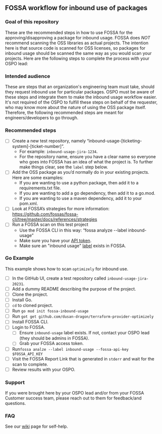 ## FOSSA workflow for inbound use of packages

### Goal of this repository
These are the recommended steps in how to use FOSSA for the approving/disapproving a package for inbound usage. FOSSA does _NOT_ recommend scanning the OSS libraries as actual projects. The intention here is that source code is scanned for OSS licenses, so packages for inbound usage should be scanned the same way as you would scan your projects.
Here are the following steps to complete the process with your OSPO lead:

### Intended audience
These are steps that an organization's engineering team must take, should they request inbound use for particular packages. OSPO must be aware of these steps and integrate them to make the inbound usage workflow easier. It's not required of the OSPO to fulfill these steps on behalf of the requester, who may know more about the nature of using the OSS package itself. Therefore, the following recommended steps are meant for engineers/developers to go through.

### Recommended steps
- [ ] Create a new test repository, namely “inbound-usage-[ticketing-system]-[ticket-number]”.
  - For example: `inbound-usage-jira-1234`. 
  - For the repository name, ensure you have a clear name so everyone who goes into FOSSA has an idea of what the project is. To further make things clear, see the `label` step below.
- [ ] Add the OSS package as you’d normally do in your existing projects. Here are some examples:
  - If you are wanting to use a python package, then add it to a requirements.txt file.
  - If you are wanting to add a go dependency, then add it to a go.mod.
  - If you are wanting to use a maven dependency, add it to your pom.xml. 
- [ ] Look at FOSSA’s strategies for more information: https://github.com/fossas/fossa-cli/tree/master/docs/references/strategies
- [ ] Run a FOSSA scan on this test project
  - Use the FOSSA CLI in this way: “fossa analyze --label inbound-usage”
  - Make sure you have your [API token](https://docs.fossa.com/docs/api-reference).
  - Make sure an "inbound usage" [label](https://docs.fossa.com/docs/projects-ui-whats-new#labels) exists in FOSSA.
     
### Go Example
This example shows how to scan `optimizely` for inbound use.

- [ ] In the GitHub UI, create a test repository called `inbound-usage-jira-20231`.
- [ ] Add a dummy README describing the purpose of the project.
- [ ] Clone the project.
- [ ] Install Go.
- [ ] `cd` to cloned project.
- [ ] Run `go mod init fossa-inbound-usage`
- [ ] Run `got get github.com/dusan-dragon/terraform-provider-optimizely`
- [ ] Install FOSSA CLI.
- [ ] Login to FOSSA.
  - [ ] Ensure `inbound-usage` label exists. If not, contact your OSPO lead (they should be admins in FOSSA).
  - [ ] Grab your FOSSA access token.
- [ ] Run`fossa analze --label inbound-usage --fossa-api-key $FOSSA_API_KEY`
- [ ] Visit the FOSSA Report Link that is generated in `stderr` and wait for the scan to complete.
- [ ] Review results with your OSPO.

### Support
If you were brought here by your OSPO lead and/or from your FOSSA Customer success team, please reach out to them for feedback/and questions.

### FAQ
See our [wiki](https://github.com/fossas/fossa-inbound-usage-workflow/wiki/FAQ) page for self-help.
